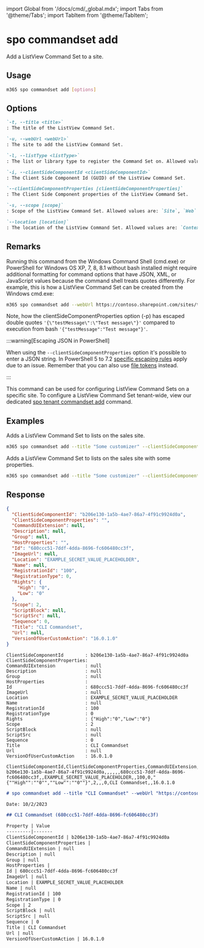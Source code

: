 <!-- DISCLAIMER: All secrets, passwords, and sensitive values in this document are examples only and not real credentials. -->
import Global from '/docs/cmd/_global.mdx';
import Tabs from '@theme/Tabs';
import TabItem from '@theme/TabItem';

# spo commandset add

Add a ListView Command Set to a site.

## Usage

```sh
m365 spo commandset add [options]
```

## Options

```md definition-list
`-t, --title <title>`
: The title of the ListView Command Set.

`-u, --webUrl <webUrl>`
: The site to add the ListView Command Set.

`-l, --listType <listType>`
: The list or library type to register the Command Set on. Allowed values are: `List`, `Library` or `SitePages`.

`-i, --clientSideComponentId <clientSideComponentId>`
: The Client Side Component Id (GUID) of the ListView Command Set.

`--clientSideComponentProperties [clientSideComponentProperties]`
: The Client Side Component properties of the ListView Command Set.

`-s, --scope [scope]`
: Scope of the ListView Command Set. Allowed values are: `Site`, `Web`. Defaults to `Web`.

`--location [location]`
: The location of the ListView Command Set. Allowed values are: `ContextMenu`, `CommandBar` or `Both`. Defaults to `CommandBar`.
```

<Global />

## Remarks

Running this command from the Windows Command Shell (cmd.exe) or PowerShell for Windows OS XP, 7, 8, 8.1 without bash installed might require additional formatting for command options that have JSON, XML, or JavaScript values because the command shell treats quotes differently. For example, this is how a ListView Command Set can be created from the Windows cmd.exe:

```sh
m365 spo commandset add --webUrl https://contoso.sharepoint.com/sites/test --title "CLI Commandset" --location "ContextMenu" --listType "List" --clientSideComponentId b41916e7-e69d-467f-b37f-ff8ecf8f99f2 --clientSideComponentProperties '{\"testMessage\":\"Test message\"}'
```

Note, how the clientSideComponentProperties option (-p) has escaped double quotes `'{\"testMessage\":\"Test message\"}'` compared to execution from bash `'{"testMessage":"Test message"}'`.

:::warning[Escaping JSON in PowerShell]

When using the `--clientSideComponentProperties` option it's possible to enter a JSON string. In PowerShell 5 to 7.2 [specific escaping rules](./../../../user-guide/using-cli.mdx#escaping-double-quotes-in-powershell) apply due to an issue. Remember that you can also use [file tokens](./../../../user-guide/using-cli.mdx#EXAMPLE_SECRET_VALUE_PLACEHOLDER) instead.

:::

This command can be used for configuring ListView Command Sets on a specific site. To configure a ListView Command Set tenant-wide, view our dedicated [spo tenant commandset add](../tenant/tenant-commandset-add.mdx) command.

## Examples

Adds a ListView Command Set to lists on the sales site.

```sh
m365 spo commandset add --title "Some customizer" --clientSideComponentId 799883f5-7962-4384-a10a-105adaec6ffc --listType List --webUrl https://contoso.sharepoint.com/sites/sales
```

Adds a ListView Command Set to lists on the sales site with some properties.

```sh
m365 spo commandset add --title "Some customizer" --clientSideComponentId 799883f5-7962-4384-a10a-105adaec6ffc --clientSideComponentProperties '{ "someProperty": "Some value" }' --listType List --webUrl https://contoso.sharepoint.com/sites/sales
```

## Response

<Tabs>
  <TabItem value="JSON">

  ```json
  {
    "ClientSideComponentId": "b206e130-1a5b-4ae7-86a7-4f91c9924d0a",
    "ClientSideComponentProperties": "",
    "CommandUIExtension": null,
    "Description": null,
    "Group": null,
    "HostProperties": "",
    "Id": "680ccc51-7ddf-4dda-8696-fc606480cc3f",
    "ImageUrl": null,
    "Location": "EXAMPLE_SECRET_VALUE_PLACEHOLDER",
    "Name": null,
    "RegistrationId": "100",
    "RegistrationType": 0,
    "Rights": {
      "High": "0",
      "Low": "0"
    },
    "Scope": 2,
    "ScriptBlock": null,
    "ScriptSrc": null,
    "Sequence": 0,
    "Title": "CLI Commandset",
    "Url": null,
    "VersionOfUserCustomAction": "16.0.1.0"
  }
  ```

  </TabItem>
  <TabItem value="Text">

  ```text
  ClientSideComponentId        : b206e130-1a5b-4ae7-86a7-4f91c9924d0a
  ClientSideComponentProperties:
  CommandUIExtension           : null
  Description                  : null
  Group                        : null
  HostProperties               :
  Id                           : 680ccc51-7ddf-4dda-8696-fc606480cc3f
  ImageUrl                     : null
  Location                     : EXAMPLE_SECRET_VALUE_PLACEHOLDER
  Name                         : null
  RegistrationId               : 100
  RegistrationType             : 0
  Rights                       : {"High":"0","Low":"0"}
  Scope                        : 2
  ScriptBlock                  : null
  ScriptSrc                    : null
  Sequence                     : 0
  Title                        : CLI Commandset
  Url                          : null
  VersionOfUserCustomAction    : 16.0.1.0
  ```

  </TabItem>
  <TabItem value="CSV">

  ```csv
  ClientSideComponentId,ClientSideComponentProperties,CommandUIExtension,Description,Group,HostProperties,Id,ImageUrl,Location,Name,RegistrationId,RegistrationType,Rights,Scope,ScriptBlock,ScriptSrc,Sequence,Title,Url,VersionOfUserCustomAction
  b206e130-1a5b-4ae7-86a7-4f91c9924d0a,,,,,,680ccc51-7ddf-4dda-8696-fc606480cc3f,,EXAMPLE_SECRET_VALUE_PLACEHOLDER,,100,0,"{""High"":""0"",""Low"":""0""}",2,,,0,CLI Commandset,,16.0.1.0
  ```

  </TabItem>
  <TabItem value="Markdown">

  ```md
  # spo commandset add --title "CLI Commandset" --webUrl "https://contoso.sharepoint.com" --clientSideComponentId "b206e130-1a5b-4ae7-86a7-4f91c9924d0a" --listType "List" --scope "Site"

  Date: 10/2/2023

  ## CLI Commandset (680ccc51-7ddf-4dda-8696-fc606480cc3f)

  Property | Value
  ---------|-------
  ClientSideComponentId | b206e130-1a5b-4ae7-86a7-4f91c9924d0a
  ClientSideComponentProperties |
  CommandUIExtension | null
  Description | null
  Group | null
  HostProperties |
  Id | 680ccc51-7ddf-4dda-8696-fc606480cc3f
  ImageUrl | null
  Location | EXAMPLE_SECRET_VALUE_PLACEHOLDER
  Name | null
  RegistrationId | 100
  RegistrationType | 0
  Scope | 2
  ScriptBlock | null
  ScriptSrc | null
  Sequence | 0
  Title | CLI Commandset
  Url | null
  VersionOfUserCustomAction | 16.0.1.0
  ```

  </TabItem>
</Tabs>
